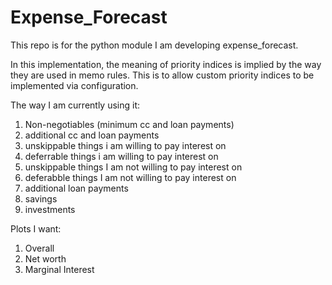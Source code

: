 # Expense_Forecast

This repo is for the python module I am developing expense_forecast. 


In this implementation, the meaning of priority indices is implied by the way they are used in memo rules.
This is to allow custom priority indices to be implemented via configuration.

The way I am currently using it:
1. Non-negotiables (minimum cc and loan payments)
2. additional cc and loan payments
3. unskippable things i am willing  to pay interest on
4. deferrable things i am willing to pay interest on
5. unskippable things I am not willing to pay interest on
6. deferabble things I am not willing to pay interest on
7. additional loan payments
8. savings
9. investments


Plots I want:
1. Overall
2. Net worth
3. Marginal Interest

